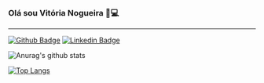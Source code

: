 ### Olá sou Vitória Nogueira 🖤💻

_____________________________________________________________________________


[![Github Badge](https://img.shields.io/badge/-Github-000?style=flat-square&logo=Github&logoColor=white&link=https://github.com/vicknogueira)](https://github.com/vicknogueira/vicknogueira)
[![Linkedin Badge](https://img.shields.io/badge/-LinkedIn-blue?style=flat-square&logo=Linkedin&logoColor=white&link=https://https://www.linkedin.com/in/vitoria-nogueira-vn/)](https://www.linkedin.com/in/fagnerpsantos/)

![Anurag's github stats](https://github-readme-stats.vercel.app/api?username=anuraghazra&show_icons=true&bg_color=30,5271C4,B19FFF,ECA1FE&title_color=000000&text_color=ffffff&icon_color=000000)

[![Top Langs](https://github-readme-stats.vercel.app/api/top-langs/?username=anuraghazra&text_color=000000&title_color=000000)](https://github.com/anuraghazra/github-readme-stats)
